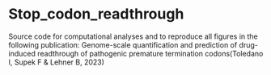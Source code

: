 # Stop_codon_readthrough
Source code for computational analyses and to reproduce all figures in the following publication:  Genome-scale quantification and prediction of drug-induced readthrough of pathogenic premature termination codons(Toledano I, Supek F &amp; Lehner B, 2023)

